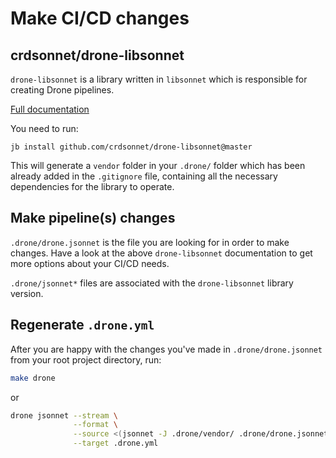 # Make CI/CD changes

## crdsonnet/drone-libsonnet

`drone-libsonnet` is a library written in `libsonnet` which is responsible for creating Drone pipelines.

[Full documentation](https://github.com/crdsonnet/drone-libsonnet/blob/master/docs/README.md)

You need to run:

```
jb install github.com/crdsonnet/drone-libsonnet@master
```

This will generate a `vendor` folder in your `.drone/` folder which has been already added in the `.gitignore` file,
containing all the necessary dependencies for the library to operate.

## Make pipeline(s) changes

`.drone/drone.jsonnet` is the file you are looking for in order to make changes. Have a look at the above `drone-libsonnet`
documentation to get more options about your CI/CD needs.

`.drone/jsonnet*` files are associated with the `drone-libsonnet` library version.

## Regenerate `.drone.yml`

After you are happy with the changes you've made in `.drone/drone.jsonnet` from your root project directory, run:

```bash
make drone
```

or

```bash
drone jsonnet --stream \
              --format \
              --source <(jsonnet -J .drone/vendor/ .drone/drone.jsonnet) \
              --target .drone.yml
```
